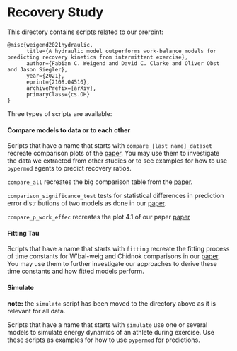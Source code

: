 # Recovery Study

This directory contains scripts related to our prerpint:
```
@misc{weigend2021hydraulic,
      title={A hydraulic model outperforms work-balance models for predicting recovery kinetics from intermittent exercise}, 
      author={Fabian C. Weigend and David C. Clarke and Oliver Obst and Jason Siegler},
      year={2021},
      eprint={2108.04510},
      archivePrefix={arXiv},
      primaryClass={cs.OH}
}
```
Three types of scripts are available:

#### Compare models to data or to each other

Scripts that have a name that starts with `compare_[last name]_dataset` recreate comparison plots of the [paper](https://arxiv.org/abs/2108.04510). 
You may use them to investigate the data we extracted from other studies or to see examples for how to use `pypermod` agents to predict recovery ratios.

`compare_all` recreates the big comparison table from the [paper](https://arxiv.org/abs/2108.04510).

`comparison_significance_test` tests for statistical differences in prediction error distributions of two models as done in our [paper](https://arxiv.org/abs/2108.04510). 

`compare_p_work_effec` recreates the plot 4.1 of our paper [paper](https://arxiv.org/abs/2108.04510)

#### Fitting Tau

Scripts that have a name that starts with `fitting` recreate the fitting process of time constants for W'bal-weig and Chidnok comparisons in our [paper](https://arxiv.org/abs/2108.04510). 
You may use them to further investigate our approaches to derive these time constants and how fitted models perform.

#### Simulate

__note:__ the `simulate` script has been moved to the directory above as it is relevant for all data.

Scripts that have a name that starts with `simulate` use one or several models to simulate energy dynamics of an athlete during exercise. 
Use these scripts as examples for how to use `pypermod` for predictions.